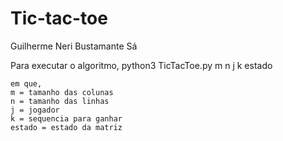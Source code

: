 # Tic-tac-toe
Guilherme Neri Bustamante Sá

Para executar o algoritmo,
    python3 TicTacToe.py m n j k estado

    em que,
    m = tamanho das colunas
    n = tamanho das linhas
    j = jogador
    k = sequencia para ganhar
    estado = estado da matriz